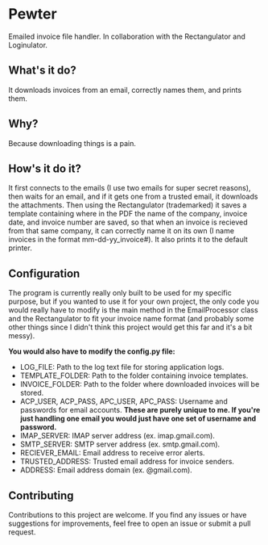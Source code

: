 # Pewter
Emailed invoice file handler.
In collaboration with the Rectangulator and Loginulator.

## What's it do?
It downloads invoices from an email, correctly names them, and prints them.

## Why?
Because downloading things is a pain.

## How's it do it?
It first connects to the emails (I use two emails for super secret reasons), then waits for an email, and if it gets one from a trusted email, it downloads the attachments.
Then using the Rectangulator (trademarked) it saves a template containing where in the PDF the name of the company, invoice date, and invoice number are saved, so that
when an invoice is recieved from that same company, it can correctly name it on its own (I name invoices in the format mm-dd-yy_invoice#). It also prints it to the default printer.

## Configuration
The program is currently really only built to be used for my specific purpose, but if you wanted to use it for your own project, the only code you would really have to modify
is the main method in the EmailProcessor class and the Rectangulator to fit your invoice name format (and probably some other things since I didn't think this project would get this far and it's a bit messy). 

**You would also have to modify the config.py file:**
* LOG_FILE: Path to the log text file for storing application logs.
* TEMPLATE_FOLDER: Path to the folder containing invoice templates.
* INVOICE_FOLDER: Path to the folder where downloaded invoices will be stored.
* ACP_USER, ACP_PASS, APC_USER, APC_PASS: Username and passwords for email accounts. **These are purely unique to me. If you're just handling one email you would just have one set of username and password.**
* IMAP_SERVER: IMAP server address (ex. imap.gmail.com).
* SMTP_SERVER: SMTP server address (ex. smtp.gmail.com).
* RECIEVER_EMAIL: Email address to receive error alerts.
* TRUSTED_ADDRESS: Trusted email address for invoice senders.
* ADDRESS: Email address domain (ex. @gmail.com).

## Contributing
Contributions to this project are welcome. If you find any issues or have suggestions for improvements, feel free to open an issue or submit a pull request.
